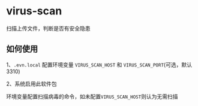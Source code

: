 <!--
 * @Author: sunhaolin@hotoa.com
 * @Date: 2022-06-13 20:19:50
 * @LastEditors: sunhaolin@hotoa.com
 * @LastEditTime: 2022-06-14 11:26:57
 * @Description: 
-->

# virus-scan

扫描上传文件，判断是否有安全隐患

## 如何使用

1、`.evn.local` 配置环境变量 `VIRUS_SCAN_HOST` 和 `VIRUS_SCAN_PORT`(可选，默认3310)

2、系统启用此软件包

环境变量配置扫描病毒的命令，如未配置`VIRUS_SCAN_HOST`则认为无需扫描